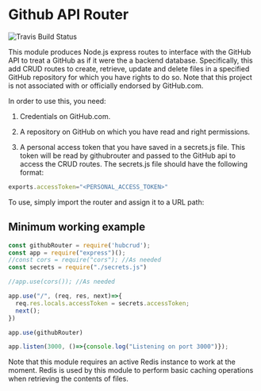 # Github API Router

![Travis Build Status](https://travis-ci.org/ricksteam/github-router-public.svg?branch=master)


This module produces Node.js express routes to interface with the GitHub API to treat a GitHub as if it were the a backend database. Specifically, this add CRUD routes to create, retrieve, update and delete files in a specified GitHub repository for which you have rights to do so. Note that this project is not associated with or officially endorsed by GitHub.com.

In order to use this, you need:

1. Credentials on GitHub.com.

1. A repository on GitHub on which you have read and right permissions.

1. A personal access token that you have saved in a secrets.js file. This token will be read by githubrouter and passed to the GitHub api to access the CRUD routes. The secrets.js file should have the following format:

```javascript
exports.accessToken="<PERSONAL_ACCESS_TOKEN>"

```

To use, simply import the router and assign it to a URL path:


## Minimum working example
```javascript
const githubRouter = require('hubcrud');
const app = require("express")();
//const cors = require("cors"); //As needed
const secrets = require("./secrets.js")

//app.use(cors()); //As needed

app.use("/", (req, res, next)=>{
  req.res.locals.accessToken = secrets.accessToken;
  next();  
})

app.use(githubRouter)

app.listen(3000, ()=>{console.log("Listening on port 3000")});
```

Note that this module requires an active Redis instance to work at the moment.
Redis is used by this module to perform basic caching operations when
retrieving the contents of files.
